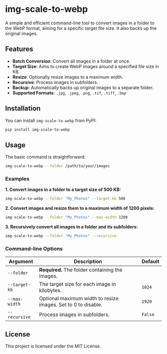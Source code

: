# img-scale-to-webp

A simple and efficient command-line tool to convert images in a folder to the WebP format, aiming for a specific target file size. It also backs up the original images.

## Features

* **Batch Conversion**: Convert all images in a folder at once.
* **Target Size**: Aims to create WebP images around a specified file size in KB.
* **Resize**: Optionally resize images to a maximum width.
* **Recursive**: Process images in subfolders.
* **Backup**: Automatically backs up original images to a separate folder.
* **Supported Formats**: `.jpg`, `.jpeg`, `.png`, `.tif`, `.tiff`, `.bmp`

## Installation

You can install `img-scale-to-webp` from PyPI:

```bash
pip install img-scale-to-webp
```

## Usage

The basic command is straightforward:

```bash
img-scale-to-webp --folder /path/to/your/images
```

### Examples

**1. Convert images in a folder to a target size of 500 KB:**

```bash
img-scale-to-webp --folder "My_Photos" --target-kb 500
```

**2. Convert images and resize them to a maximum width of 1200 pixels:**

```bash
img-scale-to-webp --folder "My_Photos" --max-width 1200
```

**3. Recursively convert all images in a folder and its subfolders:**

```bash
img-scale-to-webp --folder "My_Photos" --recursive
```

### Command-line Options

| Argument      | Description                                                | Default |
|---------------|------------------------------------------------------------|---------|
| `--folder`    | **Required.** The folder containing the images.            |         |
| `--target-kb` | The target size for each image in kilobytes.               | `1024`  |
| `--max-width` | Optional maximum width to resize images. Set to 0 to disable. | `1920`  |
| `--recursive` | Process images in subfolders.                              | `False` |

## License

This project is licensed under the MIT License.